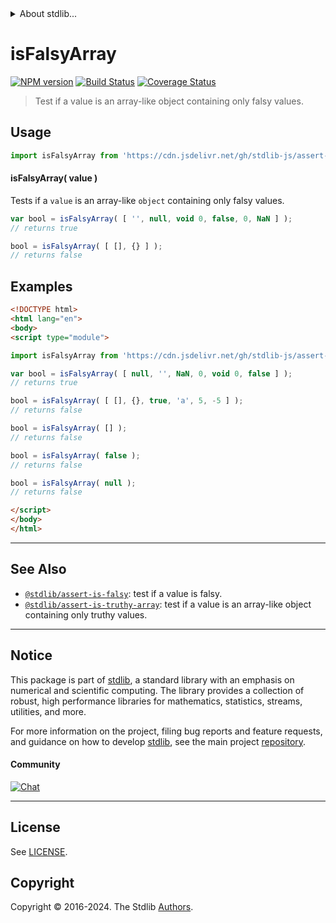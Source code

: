 <!--

@license Apache-2.0

Copyright (c) 2018 The Stdlib Authors.

Licensed under the Apache License, Version 2.0 (the "License");
you may not use this file except in compliance with the License.
You may obtain a copy of the License at

   http://www.apache.org/licenses/LICENSE-2.0

Unless required by applicable law or agreed to in writing, software
distributed under the License is distributed on an "AS IS" BASIS,
WITHOUT WARRANTIES OR CONDITIONS OF ANY KIND, either express or implied.
See the License for the specific language governing permissions and
limitations under the License.

-->


<details>
  <summary>
    About stdlib...
  </summary>
  <p>We believe in a future in which the web is a preferred environment for numerical computation. To help realize this future, we've built stdlib. stdlib is a standard library, with an emphasis on numerical and scientific computation, written in JavaScript (and C) for execution in browsers and in Node.js.</p>
  <p>The library is fully decomposable, being architected in such a way that you can swap out and mix and match APIs and functionality to cater to your exact preferences and use cases.</p>
  <p>When you use stdlib, you can be absolutely certain that you are using the most thorough, rigorous, well-written, studied, documented, tested, measured, and high-quality code out there.</p>
  <p>To join us in bringing numerical computing to the web, get started by checking us out on <a href="https://github.com/stdlib-js/stdlib">GitHub</a>, and please consider <a href="https://opencollective.com/stdlib">financially supporting stdlib</a>. We greatly appreciate your continued support!</p>
</details>

# isFalsyArray

[![NPM version][npm-image]][npm-url] [![Build Status][test-image]][test-url] [![Coverage Status][coverage-image]][coverage-url] <!-- [![dependencies][dependencies-image]][dependencies-url] -->

> Test if a value is an array-like object containing only falsy values.



<section class="usage">

## Usage

```javascript
import isFalsyArray from 'https://cdn.jsdelivr.net/gh/stdlib-js/assert-is-falsy-array@esm/index.mjs';
```

#### isFalsyArray( value )

Tests if a `value` is an array-like `object` containing only falsy values.

```javascript
var bool = isFalsyArray( [ '', null, void 0, false, 0, NaN ] );
// returns true

bool = isFalsyArray( [ [], {} ] );
// returns false
```

</section>

<!-- /.usage -->

<section class="examples">

## Examples

<!-- eslint no-undef: "error" -->

```html
<!DOCTYPE html>
<html lang="en">
<body>
<script type="module">

import isFalsyArray from 'https://cdn.jsdelivr.net/gh/stdlib-js/assert-is-falsy-array@esm/index.mjs';

var bool = isFalsyArray( [ null, '', NaN, 0, void 0, false ] );
// returns true

bool = isFalsyArray( [ [], {}, true, 'a', 5, -5 ] );
// returns false

bool = isFalsyArray( [] );
// returns false

bool = isFalsyArray( false );
// returns false

bool = isFalsyArray( null );
// returns false

</script>
</body>
</html>
```

</section>

<!-- /.examples -->

<!-- Section for related `stdlib` packages. Do not manually edit this section, as it is automatically populated. -->

<section class="related">

* * *

## See Also

-   <span class="package-name">[`@stdlib/assert-is-falsy`][@stdlib/assert/is-falsy]</span><span class="delimiter">: </span><span class="description">test if a value is falsy.</span>
-   <span class="package-name">[`@stdlib/assert-is-truthy-array`][@stdlib/assert/is-truthy-array]</span><span class="delimiter">: </span><span class="description">test if a value is an array-like object containing only truthy values.</span>

</section>

<!-- /.related -->

<!-- Section for all links. Make sure to keep an empty line after the `section` element and another before the `/section` close. -->


<section class="main-repo" >

* * *

## Notice

This package is part of [stdlib][stdlib], a standard library with an emphasis on numerical and scientific computing. The library provides a collection of robust, high performance libraries for mathematics, statistics, streams, utilities, and more.

For more information on the project, filing bug reports and feature requests, and guidance on how to develop [stdlib][stdlib], see the main project [repository][stdlib].

#### Community

[![Chat][chat-image]][chat-url]

---

## License

See [LICENSE][stdlib-license].


## Copyright

Copyright &copy; 2016-2024. The Stdlib [Authors][stdlib-authors].

</section>

<!-- /.stdlib -->

<!-- Section for all links. Make sure to keep an empty line after the `section` element and another before the `/section` close. -->

<section class="links">

[npm-image]: http://img.shields.io/npm/v/@stdlib/assert-is-falsy-array.svg
[npm-url]: https://npmjs.org/package/@stdlib/assert-is-falsy-array

[test-image]: https://github.com/stdlib-js/assert-is-falsy-array/actions/workflows/test.yml/badge.svg?branch=v0.2.1
[test-url]: https://github.com/stdlib-js/assert-is-falsy-array/actions/workflows/test.yml?query=branch:v0.2.1

[coverage-image]: https://img.shields.io/codecov/c/github/stdlib-js/assert-is-falsy-array/main.svg
[coverage-url]: https://codecov.io/github/stdlib-js/assert-is-falsy-array?branch=main

<!--

[dependencies-image]: https://img.shields.io/david/stdlib-js/assert-is-falsy-array.svg
[dependencies-url]: https://david-dm.org/stdlib-js/assert-is-falsy-array/main

-->

[chat-image]: https://img.shields.io/gitter/room/stdlib-js/stdlib.svg
[chat-url]: https://app.gitter.im/#/room/#stdlib-js_stdlib:gitter.im

[stdlib]: https://github.com/stdlib-js/stdlib

[stdlib-authors]: https://github.com/stdlib-js/stdlib/graphs/contributors

[umd]: https://github.com/umdjs/umd
[es-module]: https://developer.mozilla.org/en-US/docs/Web/JavaScript/Guide/Modules

[deno-url]: https://github.com/stdlib-js/assert-is-falsy-array/tree/deno
[deno-readme]: https://github.com/stdlib-js/assert-is-falsy-array/blob/deno/README.md
[umd-url]: https://github.com/stdlib-js/assert-is-falsy-array/tree/umd
[umd-readme]: https://github.com/stdlib-js/assert-is-falsy-array/blob/umd/README.md
[esm-url]: https://github.com/stdlib-js/assert-is-falsy-array/tree/esm
[esm-readme]: https://github.com/stdlib-js/assert-is-falsy-array/blob/esm/README.md
[branches-url]: https://github.com/stdlib-js/assert-is-falsy-array/blob/main/branches.md

[stdlib-license]: https://raw.githubusercontent.com/stdlib-js/assert-is-falsy-array/main/LICENSE

<!-- <related-links> -->

[@stdlib/assert/is-falsy]: https://github.com/stdlib-js/assert-is-falsy/tree/esm

[@stdlib/assert/is-truthy-array]: https://github.com/stdlib-js/assert-is-truthy-array/tree/esm

<!-- </related-links> -->

</section>

<!-- /.links -->
